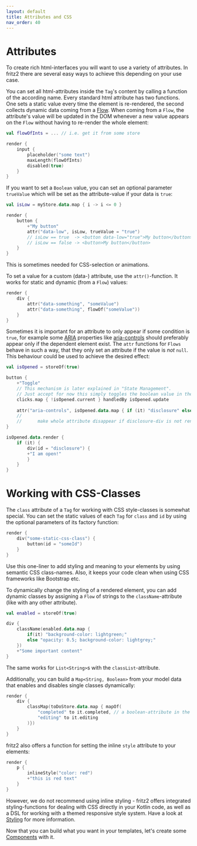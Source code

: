 ```yaml
---
layout: default
title: Attributes and CSS
nav_order: 40
---
```

# Attributes

To create rich html-interfaces you will want to use a variety of attributes. In fritz2 there are several easy ways to 
achieve this depending on your use case.

You can set all html-attributes inside the `Tag`'s content by calling a function of the according name. 
Every standard html attribute has two functions. One sets a static value every time the element is re-rendered, 
the second collects dynamic data coming from a [Flow](Flow.html).
When coming from a `Flow`, the attribute's value will be updated in the DOM whenever a new value appears on the `Flow` 
without having to re-render the whole element:
```kotlin
val flowOfInts = ... // i.e. get it from some store

render {
    input {
        placeholder("some text")
        maxLength(flowOfInts)
        disabled(true)
    }
}
```
If you want to set a `Boolean` value, you can set an optional parameter `trueValue` which will be set as the 
attribute-value if your data is `true`:
```kotlin
val isLow = myStore.data.map { i -> i <= 0 }

render {
    button {
        +"My button"
        attr("data-low", isLow, trueValue = "true")
        // isLow == true  -> <button data-low="true">My button</button>
        // isLow == false -> <button>My button</button>
    }
}
```
This is sometimes needed for CSS-selection or animations.

To set a value for a custom (data-) attribute, use the `attr()`-function. It works for static and dynamic (from a `Flow`) values:
```kotlin
render {
    div {
        attr("data-something", "someValue")
        attr("data-something", flowOf("someValue"))
    }
}
```

Sometimes it is important for an attribute to only appear if some condition is `true`, for example some
 [ARIA](https://developer.mozilla.org/en-US/docs/Web/Accessibility/ARIA) properties like 
[aria-controls](https://developer.mozilla.org/en-US/docs/Web/Accessibility/ARIA/Attributes/aria-controls) should 
preferably appear only if the dependent element exist. The `attr` functions for `Flows` behave in such a way, that
they only set an attribute if the value is *not* `null`. This behaviour could be used to achieve the desired effect:
```kotlin
val isOpened = storeOf(true)

button {
    +"Toggle" 
    // This mechanism is later explained in "State Management". 
    // Just accept for now this simply toggles the boolean value in the store by each click. 
    clicks.map { !isOpened.current } handledBy isOpened.update
 
    attr("aria-controls", isOpened.data.map { if (it) "disclosure" else null })
    //                                                                  ^^^^
    //      make whole attribute disappear if disclosure-div is not rendered
}

isOpened.data.render { 
    if (it) { 
        div(id = "disclosure") {
        +"I am open!"
        }
    }
}
```

# Working with CSS-Classes

The `class` attribute of a `Tag` for working with CSS style-classes is somewhat special.
You can set the static values of each `Tag` for `class` and `id` by using the optional parameters of its factory function:
```kotlin
render {
    div("some-static-css-class") {
        button(id = "someId")
    }
}
```
Use this one-liner to add styling and meaning to your elements by using semantic CSS class-names. 
Also, it keeps your code clean when using CSS frameworks like Bootstrap etc.

To dynamically change the styling of a rendered element, you can add dynamic classes by assigning a `Flow` of strings 
to the `className`-attribute (like with any other attribute).

```kotlin
val enabled = storeOf(true)

div {
    className(enabled.data.map {
        if(it) "background-color: lightgreen;" 
        else "opacity: 0.5; background-color: lightgrey;"
    })
    +"Some important content"
}
```

The same works for `List<String>`s with the `classList`-attribute.

Additionally, you can build a `Map<String, Boolean>` from your model data that enables and disables single classes dynamically:
```kotlin
render {
    div {
        classMap(toDoStore.data.map { mapOf(
            "completed" to it.completed, // a boolean-attribute in the data-model
            "editing" to it.editing
        )})
    }
}
```

fritz2 also offers a function for setting the inline `style` attribute to your elements:
```kotlin
render {
    p {
        inlineStyle("color: red")
        +"this is red text"
    }
}
```
However, we do not recommend using inline styling -  fritz2 offers integrated styling-functions for dealing with 
CSS directly in your Kotlin code, as well as a DSL for working with a themed responsive style system. 
Have a look at [Styling](Styling.html) for more information.

Now that you can build what you want in your templates, let's create some [Components](Components.html) with it.